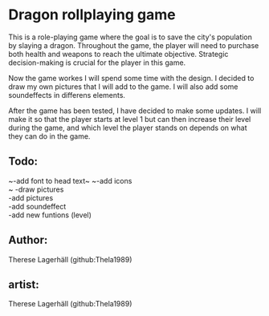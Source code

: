 # Dragon rollplaying game

This is a role-playing game where the goal is to save the city's population by slaying a dragon. Throughout the game, the player will need to purchase both health and weapons to reach the ultimate objective. Strategic decision-making is crucial for the player in this game.

Now the game workes I will spend some time with the design. I decided to draw my own pictures that I will add to the game. I will also add some soundeffects in differens elements.

After the game has been tested, I have decided to make some updates. I will make it so that the player starts at level 1 but can then increase their level during the game, and which level the player stands on depends on what they can do in the game.

## Todo:

~-add font to head text~
~-add icons<br>~
-draw pictures<br>
-add pictures <br>
-add soundeffect<br>
-add new funtions (level)

## Author:

Therese Lagerhäll (github:Thela1989)

## artist:

Therese Lagerhäll (github:Thela1989)
